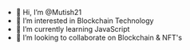 - 👋 Hi, I’m @Mutish21
- 👀 I’m interested in Blockchain Technology
- 🌱 I’m currently learning JavaScript 
- 💞️ I’m looking to collaborate on Blockchain & NFT's

<!---
Mutish21/Mutish21 is a ✨ special ✨ repository because its `README.md` (this file) appears on your GitHub profile.
You can click the Preview link to take a look at your changes.
--->
